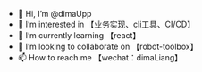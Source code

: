 - 👋 Hi, I’m @dimaUpp
- 👀 I’m interested in 【业务实现、cli工具、CI/CD】
- 🌱 I’m currently learning 【react】
- 💞️ I’m looking to collaborate on 【robot-toolbox】
- 📫 How to reach me 【wechat：dimaLiang】

